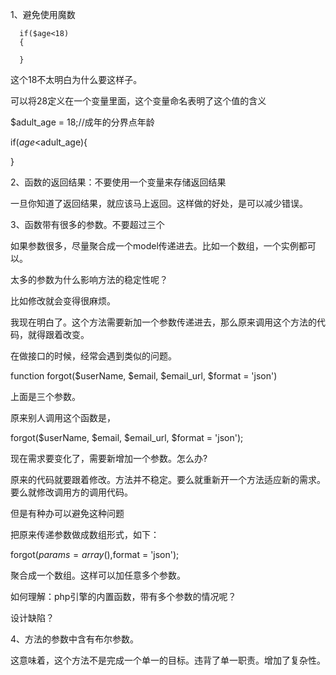 1、避免使用魔数

      if($age<18)
      {

      }

这个18不太明白为什么要这样子。

 

可以将28定义在一个变量里面，这个变量命名表明了这个值的含义

 

 

$adult_age = 18;//成年的分界点年龄

if($age<$adult_age){

 

}

 

 

2、函数的返回结果：不要使用一个变量来存储返回结果

 

一旦你知道了返回结果，就应该马上返回。这样做的好处，是可以减少错误。

 

 

3、函数带有很多的参数。不要超过三个

 

如果参数很多，尽量聚合成一个model传递进去。比如一个数组，一个实例都可以。

太多的参数为什么影响方法的稳定性呢？

比如修改就会变得很麻烦。

我现在明白了。这个方法需要新加一个参数传递进去，那么原来调用这个方法的代码，就得跟着改变。

 

在做接口的时候，经常会遇到类似的问题。

 

 function forgot($userName, $email, $email_url, $format = 'json')

 

上面是三个参数。

 

原来别人调用这个函数是， 

 

forgot($userName, $email, $email_url, $format = 'json');

 

现在需求要变化了，需要新增加一个参数。怎么办?

 

 

 

原来的代码就要跟着修改。方法并不稳定。要么就重新开一个方法适应新的需求。要么就修改调用方的调用代码。

 

 

但是有种办可以避免这种问题

把原来传递参数做成数组形式，如下：

forgot($params=array(),$format = 'json');

聚合成一个数组。这样可以加任意多个参数。

 

 

如何理解：php引擎的内置函数，带有多个参数的情况呢？

 

设计缺陷？

 

 

 

4、方法的参数中含有布尔参数。

 

   这意味着，这个方法不是完成一个单一的目标。违背了单一职责。增加了复杂性。
